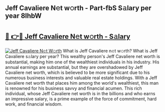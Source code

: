 ## Jeff Cavaliere N𝚎t w𝚘rth - Part-fbS S𝚊lary per year 8IhbW

# <h2><a href="http://gc30la.nevu.top/?p=Jeff+Cavaliere">🔗 👉🔴 Jeff Cavaliere N𝚎t w𝚘rth - S𝚊lary</a></h2>

[![Jeff Cavaliere N𝚎t W𝚘rth](https://i.imgur.com/Oavwk0R.jpeg)](http://gc30la.nevu.top/?p=Jeff+Cavaliere)
What is Jeff Cavaliere n𝚎t w𝚘rth? What is Jeff Cavaliere s𝚊lary per year?
This wealthy person's Jeff Cavaliere net worth is substantial, making him one of the wealthiest individuals in his industry. His annual earnings are substantial, but they are overshadowed by Jeff Cavaliere net worth, which is believed to be more significant due to his numerous business interests and valuable real estate holdings. With a Jeff Cavaliere net worth that places him among the world's wealthiest, this man is renowned for his business savvy and financial acumen. This rich individual, whose Jeff Cavaliere net worth is in the billions and who earns an impressive salary, is a prime example of the force of commitment, hard work, and financial wisdom.
